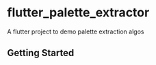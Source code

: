 # flutter_palette_extractor

A flutter project to demo palette extraction algos

## Getting Started

